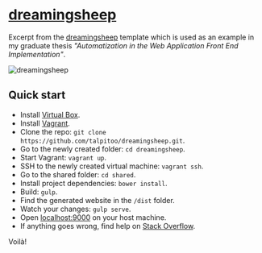 # [dreamingsheep](http://dreamingsheep.net/)

Excerpt from the [dreamingsheep](http://dreamingsheep.net/) template which is used as an example in my graduate thesis _"Automatization in the Web Application Front End Implementation"_.

![dreamingsheep](http://dreamingsheep.net/images/cover1200x630.jpg "dreamingsheep")


## Quick start

* Install [Virtual Box](https://www.virtualbox.org/).
* Install [Vagrant](https://www.vagrantup.com/).
* Clone the repo: `git clone https://github.com/talpitoo/dreamingsheep.git`.
* Go to the newly created folder: `cd dreamingsheep`.
* Start Vagrant: `vagrant up`.
* SSH to the newly created virtual machine: `vagrant ssh`.
* Go to the shared folder: `cd shared`.
* Install project dependencies: `bower install`.
* Build: `gulp`.
* Find the generated website in the `/dist` folder.
* Watch your changes: `gulp serve`.
* Open [localhost:9000](http://localhost:9000) on your host machine.
* If anything goes wrong, find help on [Stack Overflow](http://stackoverflow.com/).

Voilà!
